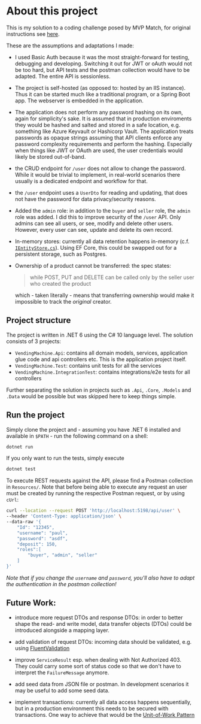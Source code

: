 # About this project

This is my solution to a coding challenge posed by MVP Match, for original instructions see [here](https://mvpmatch.notion.site/Backend-1-9a5476e6cb7848ec9f620ce8a64c0d06). 

These are the assumptions and adaptations I made:

- I used Basic Auth because it was the most straight-forward for testing, debugging and developing. Switching it out for JWT or oAuth would not be too hard, but API tests and the postman collection would have to be adapted. The entire API is sessionless. 
- The project is self-hosted (as opposed to: hosted by an IIS instance). Thus it can be started much like a traditional program, or a Spring Boot app. The webserver is embedded in the application.
- The application does not perform any password hashing on its own, again for simplicity's sake. It is assumed that in production enviroments they would be hashed and salted and stored in a safe location, e.g. something like Azure Keyvault or Hashicorp Vault. The application treats passwords as opaque strings assuming that API clients enforce any password complexity requirements and perform the hashing. Especially when things like JWT or OAuth are used, the user credentials would likely be stored out-of-band.
- the CRUD endpoint for `/user` does not allow to change the password. While it would be trivial to implement, in real-world scenarios there usually is a dedicated endpoint and workflow for that.
- the `/user` endpoint uses a `UserDto` for reading and updating, that does not have the password for data privacy/security reasons.
- Added the `admin` role: in addition to the `buyer` and `seller` role, the `admin` role was added. I did this to improve security of the `/user` API. Only admins can see all users, or see, modify and delete other users. However, every user can see, update and delete its own record.
- In-memory stores: currently all data retention happens in-memory (c.f. [`IEntityStore.cs`](VendingMachine.Api/DataAccess/IEntityStore.cs)). Using EF Core, this could be swapped out for a persistent storage, such as Postgres.
- Ownership of a product cannot be transferred: the spec states:
  > while POST, PUT and DELETE can be called only by the seller user who created the product
  
  which - taken literally - means that transferring ownership would make it impossible to track the _original_ creator.



## Project structure
The project is written in .NET 6 using the C# 10 language level. The solution consists of 3 projects:
- `VendingMachine.Api`: contains all domain models, services, application glue code and api controllers etc. This is the application project itself.
- `VendingMachine.Test`: contains unit tests for all the services
- `VendingMachine.IntegrationTest`: contains integrations/e2e tests for all controllers

Further separating the solution in projects such as `.Api`, `.Core`, `.Models` and `.Data` would be possible but was skipped here to keep things simple.

## Run the project
Simply clone the project and - assuming you have .NET 6 installed and available in `$PATH` - run the following command on a shell:
```bash
dotnet run
```
If you only want to run the tests, simply execute
```bash
dotnet test
```
To execute REST requests against the API, please find a Postman collection in `Resources/`. Note that before being able to execute any request an user must be created by running the respective Postman request, or by using `cUrl`:
```bash
curl --location --request POST 'http://localhost:5198/api/user' \
--header 'Content-Type: application/json' \
--data-raw '{
    "Id": "12345",
    "username": "paul",
    "password": "asdf",
    "deposit": 150,
    "roles":[
        "buyer", "admin", "seller"
    ]
}'
```
_Note that if you change the `username` and `password`, you'll also have to adapt the authentication in the postman collection!_
## Future Work:

- introduce more request DTOs and response DTOs: in order to better shape the read- and write model, data transfer objects (DTOs) could be introduced alongside a mapping layer.
- add validation of request DTOs: incoming data should be validated, e.g. using [FluentValidation](https://docs.fluentvalidation.net/en/latest/)
- improve `ServiceResult` esp. when dealing with Not Authorized 403. They could carry some sort of status code so that we don't have to interpret the `FailureMessage` anymore.
- add seed data from JSON file or postman. In development scenarios it may be useful to add some seed data.

- implement transactions: currently all data access happens sequentially, but in a production environment this needs to be secured with transactions. One way to achieve that would be the [Unit-of-Work Pattern](https://dotnettutorials.net/lesson/unit-of-work-csharp-mvc/)